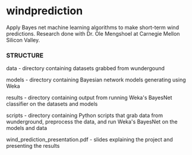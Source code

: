 windprediction
==============

Apply Bayes net machine learning algorithms to make short-term wind predictions. Research done with Dr. Ole Mengshoel at Carnegie Mellon Silicon Valley.

### STRUCTURE
data - directory containing datasets grabbed from wundergound

models - directory containing Bayesian network models generating using Weka

results - directory containing output from running Weka's BayesNet classifier on the datasets and models

scripts - directory containing Python scripts that grab data from wunderground, preprocess the data, and run Weka's BayesNet on the models and data

wind_prediction_presentation.pdf - slides explaining the project and presenting the results


